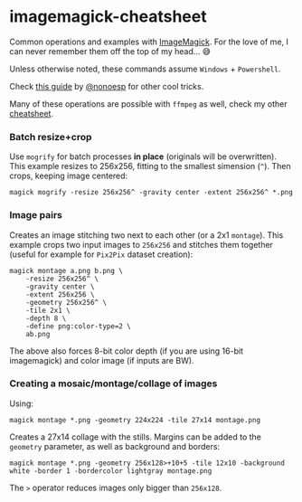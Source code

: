 # imagemagick-cheatsheet

Common operations and examples with [ImageMagick](https://imagemagick.org/index.php). For the love of me, I can never remember them off the top of my head... :sweat_smile:

Unless otherwise noted, these commands assume `Windows` + `Powershell`.

Check [this guide](https://nono.ma/ffmpeg-and-imagemagick-guide) by [@nonoesp](https://github.com/nonoesp) for other cool tricks. 

Many of these operations are possible with `ffmpeg` as well, check my other [cheatsheet](https://github.com/garciadelcastillo/ffmpeg-cheatsheet).

### Batch resize+crop

Use `mogrify` for batch processes **in place** (originals will be overwritten). This example resizes to 256x256, fitting to the smallest simension (`^`). Then crops, keeping image centered:

    magick mogrify -resize 256x256^ -gravity center -extent 256x256^ *.png

### Image pairs

Creates an image stitching two next to each other (or a 2x1 `montage`). This example crops two input images to `256x256` and stitches them together (useful for example for `Pix2Pix` dataset creation):

    magick montage a.png b.png \
        -resize 256x256^ \
        -gravity center \
        -extent 256x256 \
        -geometry 256x256^ \
        -tile 2x1 \
        -depth 8 \
        -define png:color-type=2 \
        ab.png
    
The above also forces 8-bit color depth (if you are using 16-bit imagemagick) and color image (if inputs are BW).


### Creating a mosaic/montage/collage of images

Using:

    magick montage *.png -geometry 224x224 -tile 27x14 montage.png

Creates a 27x14 collage with the stills. Margins can be added to the `geometry` parameter, as well as background and borders:

    magick montage *.png -geometry 256x128>+10+5 -tile 12x10 -background white -border 1 -bordercolor lightgray montage.png

The `>` operator reduces images only bigger than `256x128`.
